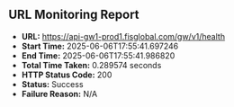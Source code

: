 ## URL Monitoring Report

- **URL:** https://api-gw1-prod1.fisglobal.com/gw/v1/health
- **Start Time:** 2025-06-06T17:55:41.697246
- **End Time:** 2025-06-06T17:55:41.986820
- **Total Time Taken:** 0.289574 seconds
- **HTTP Status Code:** 200
- **Status:** Success
- **Failure Reason:** N/A

